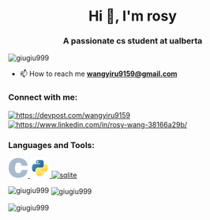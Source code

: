 <h1 align="center">Hi 👋, I'm rosy</h1>
<h3 align="center">A passionate cs student at ualberta</h3>

<p align="left"> <img src="https://komarev.com/ghpvc/?username=giugiu999&label=Profile%20views&color=0e75b6&style=flat" alt="giugiu999" /> </p>

- 📫 How to reach me **wangyiru9159@gmail.com**

<h3 align="left">Connect with me:</h3>
<p align="left">
<a href="https://dev.to/https://devpost.com/wangyiru9159" target="blank"><img align="center" src="https://raw.githubusercontent.com/rahuldkjain/github-profile-readme-generator/master/src/images/icons/Social/devto.svg" alt="https://devpost.com/wangyiru9159" height="30" width="40" /></a>
<a href="https://linkedin.com/in/https://www.linkedin.com/in/rosy-wang-38166a29b/" target="blank"><img align="center" src="https://raw.githubusercontent.com/rahuldkjain/github-profile-readme-generator/master/src/images/icons/Social/linked-in-alt.svg" alt="https://www.linkedin.com/in/rosy-wang-38166a29b/" height="30" width="40" /></a>
</p>

<h3 align="left">Languages and Tools:</h3>
<p align="left"> <a href="https://www.cprogramming.com/" target="_blank" rel="noreferrer"> <img src="https://raw.githubusercontent.com/devicons/devicon/master/icons/c/c-original.svg" alt="c" width="40" height="40"/> </a> <a href="https://www.python.org" target="_blank" rel="noreferrer"> <img src="https://raw.githubusercontent.com/devicons/devicon/master/icons/python/python-original.svg" alt="python" width="40" height="40"/> </a> <a href="https://www.sqlite.org/" target="_blank" rel="noreferrer"> <img src="https://www.vectorlogo.zone/logos/sqlite/sqlite-icon.svg" alt="sqlite" width="40" height="40"/> </a> </p>

<p><img align="left" src="https://github-readme-stats.vercel.app/api/top-langs?username=giugiu999&show_icons=true&locale=en&layout=compact" alt="giugiu999" /></p>

<p>&nbsp;<img align="center" src="https://github-readme-stats.vercel.app/api?username=giugiu999&show_icons=true&locale=en" alt="giugiu999" /></p>

<p><img align="center" src="https://github-readme-streak-stats.herokuapp.com/?user=giugiu999&" alt="giugiu999" /></p>
